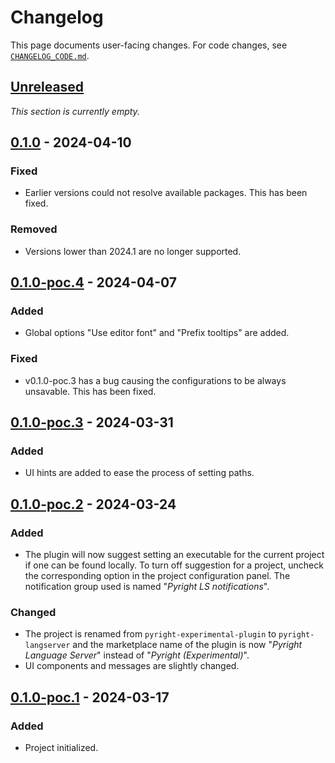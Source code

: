 <!-- Keep a Changelog guide -> https://keepachangelog.com -->

# Changelog

This page documents user-facing changes.
For code changes, see [`CHANGELOG_CODE.md`][_-1].


  [_-1]: ./CHANGELOG_CODE.md


## [Unreleased]

<i>This section is currently empty.</i>


## [0.1.0] - 2024-04-10

### Fixed

* Earlier versions could not resolve available packages.
  This has been fixed.

### Removed

* Versions lower than 2024.1 are no longer supported.


## [0.1.0-poc.4] - 2024-04-07

### Added

* Global options "Use editor font" and "Prefix tooltips" are added.

### Fixed

* v0.1.0-poc.3 has a bug causing the configurations to be always unsavable.
  This has been fixed.


## [0.1.0-poc.3] - 2024-03-31

### Added

* UI hints are added to ease the process of setting paths.


## [0.1.0-poc.2] - 2024-03-24

### Added

* The plugin will now suggest setting an executable
  for the current project if one can be found locally.
  To turn off suggestion for a project, uncheck
  the corresponding option in the project configuration panel.
  The notification group used is named "<i>Pyright LS notifications</i>".

### Changed

* The project is renamed from `pyright-experimental-plugin` to
  `pyright-langserver` and the marketplace name of the plugin is now
  "<i>Pyright Language Server</i>" instead of "<i>Pyright (Experimental)</i>".
* UI components and messages are slightly changed.


## [0.1.0-poc.1] - 2024-03-17

### Added

* Project initialized.


  [Unreleased]: https://github.com/InSyncWithFoo/pyright-langserver-for-pycharm/compare/v0.1.0..HEAD
  [0.1.0]: https://github.com/InSyncWithFoo/pyright-langserver-for-pycharm/compare/v0.1.0-poc.4..v0.1.0
  [0.1.0-poc.4]: https://github.com/InSyncWithFoo/pyright-langserver-for-pycharm/compare/v0.1.0-poc.3..v0.1.0-poc.4
  [0.1.0-poc.3]: https://github.com/InSyncWithFoo/pyright-langserver-for-pycharm/compare/v0.1.0-poc.2..v0.1.0-poc.3
  [0.1.0-poc.2]: https://github.com/InSyncWithFoo/pyright-langserver-for-pycharm/compare/v0.1.0-poc.1..v0.1.0-poc.2
  [0.1.0-poc.1]: https://github.com/InSyncWithFoo/pyright-langserver-for-pycharm/commits
